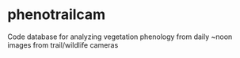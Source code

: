 # phenotrailcam
Code database for analyzing vegetation phenology from daily ~noon images from trail/wildlife cameras
